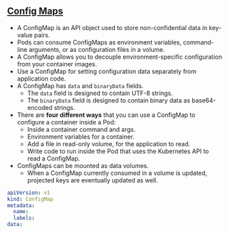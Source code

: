 ## [Config Maps](https://kubernetes.io/docs/concepts/configuration/configmap/)

- A ConfigMap is an API object used to store non-confidential data in key-value pairs.
- Pods can consume ConfigMaps as environment variables, command-line arguments, or as configuration files in a volume.
- A ConfigMap allows you to decouple environment-specific configuration from your container images.
- Use a ConfigMap for setting configuration data separately from application code.
- A ConfigMap has `data` and `binaryData` fields.
    - The `data` field is designed to contain UTF-8 strings.
    - The `binaryData` field is designed to contain binary data as base64-encoded strings.
- There are **four different ways** that you can use a ConfigMap to configure a container inside a Pod:
    - Inside a container command and args.
    - Environment variables for a container.
    - Add a file in read-only volume, for the application to read.
    - Write code to run inside the Pod that uses the Kubernetes API to read a ConfigMap.
- ConfigMaps can be mounted as data volumes.
    - When a ConfigMap currently consumed in a volume is updated, projected keys are eventually updated as well.

```yaml
apiVersion: v1
kind: ConfigMap
metadata:
  name:
  labels:
data:
```
